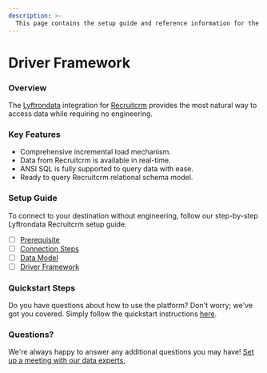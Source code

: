 ```yaml
---
description: >-
  This page contains the setup guide and reference information for the Recruitcrm source connector.
---
```


# Driver Framework

### Overview

The [Lyftrondata](https://www.lyftrondata.com/) integration for [Recruitcrm](https://www.lyftrondata.com/integration/human-resource-analytics/recruit-crm/) provides the most natural way to access data while requiring no engineering.

### Key Features

* Comprehensive incremental load mechanism.
* Data from Recruitcrm is available in real-time.&#x20;
* ANSI SQL is fully supported to query data with ease.
* Ready to query Recruitcrm relational schema model.

### Setup Guide

To connect to your destination without engineering, follow our step-by-step Lyftrondata Recruitcrm setup guide.

* [ ] [Prerequisite](../prerequisite.md)
* [ ] [Connection Steps](../connection-steps.md)
* [ ] [Data Model](../data-model/erd.md)
* [ ] [Driver Framework](../driver-framework/)

### Quickstart Steps

Do you have questions about how to use the platform? Don't worry; we've got you covered. Simply follow the quickstart instructions [here](../driver-framework/README.md).

### Questions? <a href="#questions" id="questions"></a>

We're always happy to answer any additional questions you may have! [Set up a meeting with our data experts.](https://www.lyftrondata.com/book-a-meeting/)


